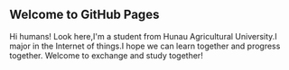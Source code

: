 ## Welcome to GitHub Pages

Hi humans!
Look here,I'm a student from Hunau Agricultural University.I major in the Internet of things.I hope we can learn together and progress together.
Welcome to exchange and study together!

